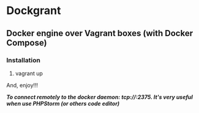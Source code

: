 # Dockgrant

## Docker engine over Vagrant boxes (with Docker Compose)

### Installation

1. vagrant up

And, enjoy!!!

***To connect remotely to the docker daemon: tcp://<vm-ip>:2375. It's very useful when use PHPStorm (or others code editor)***
